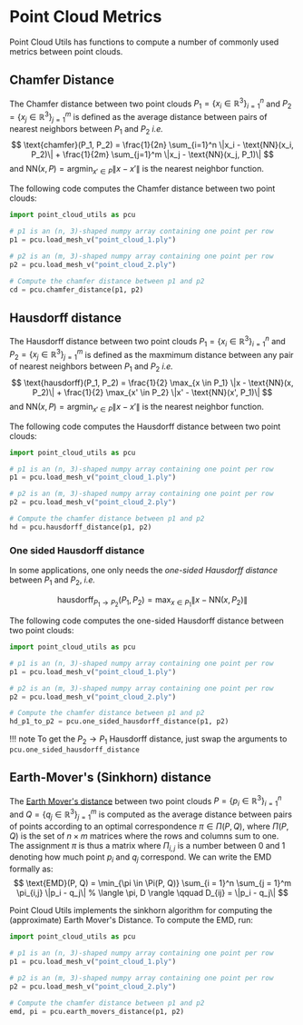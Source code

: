 # Point Cloud Metrics
Point Cloud Utils has functions to compute a number of commonly used metrics between point clouds.


## Chamfer Distance
The Chamfer distance between two point clouds $P_1 = \{x_i \in \mathbb{R}^3\}_{i=1}^n$ and $P_2 = \{x_j \in \mathbb{R}^3\}_{j=1}^m$ is defined as the average distance between pairs of nearest neighbors between $P_1$ and $P_2$ *i.e.*
$$
\text{chamfer}(P_1, P_2) = \frac{1}{2n} \sum_{i=1}^n \|x_i - \text{NN}(x_i, P_2)\| + \frac{1}{2m} \sum_{j=1}^m \|x_j - \text{NN}(x_j, P_1)\|
$$
and $\text{NN}(x, P) = \text{argmin}_{x' \in P} \|x - x'\|$ is the nearest neighbor function.

The following code computes the Chamfer distance between two point clouds:
```python
import point_cloud_utils as pcu

# p1 is an (n, 3)-shaped numpy array containing one point per row
p1 = pcu.load_mesh_v("point_cloud_1.ply")

# p2 is an (m, 3)-shaped numpy array containing one point per row
p2 = pcu.load_mesh_v("point_cloud_2.ply")

# Compute the chamfer distance between p1 and p2
cd = pcu.chamfer_distance(p1, p2)
```

## Hausdorff distance
The Hausdorff distance between two point clouds $P_1 = \{x_i \in \mathbb{R}^3\}_{i=1}^n$ and $P_2 = \{x_j \in \mathbb{R}^3\}_{j=1}^m$ is defined as the maxmimum distance between any pair of nearest neighbors between $P_1$ and $P_2$ *i.e.*
$$
\text{hausdorff}(P_1, P_2) = \frac{1}{2} \max_{x \in P_1} \|x - \text{NN}(x, P_2)\| + \frac{1}{2} \max_{x' \in P_2}  \|x' - \text{NN}(x', P_1)\|
$$
and $\text{NN}(x, P) = \text{argmin}_{x' \in P} \|x - x'\|$ is the nearest neighbor function.

The following code computes the Hausdorff distance between two point clouds:
```python
import point_cloud_utils as pcu

# p1 is an (n, 3)-shaped numpy array containing one point per row
p1 = pcu.load_mesh_v("point_cloud_1.ply")

# p2 is an (m, 3)-shaped numpy array containing one point per row
p2 = pcu.load_mesh_v("point_cloud_2.ply")

# Compute the chamfer distance between p1 and p2
hd = pcu.hausdorff_distance(p1, p2)
```

### One sided Hausdorff distance
In some applications, one only needs the *one-sided Hausdorff distance* between $P_1$ and $P_2$, *i.e.*

$$
\text{hausdorff}_{P_1 \rightarrow P_2}(P_1, P_2) = \max_{x \in P_1} \|x - \text{NN}(x, P_2)\|
$$

The following code computes the one-sided Hausdorff distance between two point clouds:
```python
import point_cloud_utils as pcu

# p1 is an (n, 3)-shaped numpy array containing one point per row
p1 = pcu.load_mesh_v("point_cloud_1.ply")

# p2 is an (m, 3)-shaped numpy array containing one point per row
p2 = pcu.load_mesh_v("point_cloud_2.ply")

# Compute the chamfer distance between p1 and p2
hd_p1_to_p2 = pcu.one_sided_hausdorff_distance(p1, p2)
```

!!! note
    To get the $P_2 \rightarrow P_1$ Hausdorff distance, just swap the arguments to `pcu.one_sided_hausdorff_distance`


## Earth-Mover's (Sinkhorn) distance
The [Earth Mover's distance](https://en.wikipedia.org/wiki/Earth_mover%27s_distance) between two point clouds $P = \{p_i \in \mathbb{R}^3\}_{i=1}^n$ and $Q = \{q_j \in \mathbb{R}^3\}_{j=1}^m$ is computed as the average distance between pairs of points according to an optimal correspondence $\pi \in \Pi(P, Q)$, where $\Pi(P, Q)$ is the set of $n \times m$ matrices where the rows and columns sum to one. The assignment $\pi$ is thus a matrix where $\Pi_{i,j}$ is a number between $0$ and $1$ denoting how much point $p_i$ and $q_j$ correspond. We can write the EMD formally as:
$$
\text{EMD}(P, Q) = \min_{\pi \in \Pi(P, Q)} \sum_{i = 1}^n \sum_{j = 1}^m \pi_{i,j} \|p_i - q_j\| % \langle \pi, D \rangle \qquad D_{ij} = \|p_i - q_j\|
$$

Point Cloud Utils implements the sinkhorn algorithm for computing the (approximate) Earth Mover's Distance. To compute the EMD, run:
```python
import point_cloud_utils as pcu

# p1 is an (n, 3)-shaped numpy array containing one point per row
p1 = pcu.load_mesh_v("point_cloud_1.ply")

# p2 is an (m, 3)-shaped numpy array containing one point per row
p2 = pcu.load_mesh_v("point_cloud_2.ply")

# Compute the chamfer distance between p1 and p2
emd, pi = pcu.earth_movers_distance(p1, p2)
```
